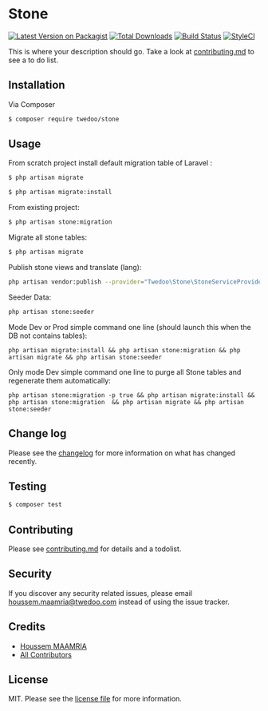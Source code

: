 # Stone

[![Latest Version on Packagist][ico-version]][link-packagist]
[![Total Downloads][ico-downloads]][link-downloads]
[![Build Status][ico-travis]][link-travis]
[![StyleCI][ico-styleci]][link-styleci]

This is where your description should go. Take a look at [contributing.md](contributing.md) to see a to do list.

## Installation

Via Composer

``` bash
$ composer require twedoo/stone
```

## Usage

From scratch project install default migration table of Laravel :
``` bash
$ php artisan migrate
```

``` bash
$ php artisan migrate:install
```

From existing project:

``` bash
$ php artisan stone:migration
```

Migrate all stone tables:

``` bash
$ php artisan migrate
```

Publish stone views and translate (lang):

``` bash
php artisan vendor:publish --provider="Twedoo\Stone\StoneServiceProvider"
```

Seeder Data:

``` bash
php artisan stone:seeder
```

Mode Dev or Prod simple command one line (should launch this when the DB not contains tables): 

```
php artisan migrate:install && php artisan stone:migration && php artisan migrate && php artisan stone:seeder
```

Only mode Dev simple command one line to purge all Stone tables and regenerate them automatically: 

```
php artisan stone:migration -p true && php artisan migrate:install && php artisan stone:migration  && php artisan migrate && php artisan stone:seeder
```

## Change log

Please see the [changelog](changelog.md) for more information on what has changed recently.

## Testing

``` bash
$ composer test
```

## Contributing

Please see [contributing.md](contributing.md) for details and a todolist.

## Security

If you discover any security related issues, please email houssem.maamria@twedoo.com instead of using the issue tracker.

## Credits

- [Houssem MAAMRIA][link-author]
- [All Contributors][link-contributors]

## License

MIT. Please see the [license file](license.md) for more information.

[ico-version]: https://img.shields.io/packagist/v/twedoo/stone.svg?style=flat-square
[ico-downloads]: https://img.shields.io/packagist/dt/twedoo/stone.svg?style=flat-square
[ico-travis]: https://img.shields.io/travis/twedoo/stone/master.svg?style=flat-square
[ico-styleci]: https://styleci.io/repos/12345678/shield

[link-packagist]: https://packagist.org/packages/twedoo/stone
[link-downloads]: https://packagist.org/packages/twedoo/stone
[link-travis]: https://travis-ci.org/twedoo/stone
[link-styleci]: https://styleci.io/repos/12345678
[link-author]: https://github.com/twedoo
[link-contributors]: ../../contributors

